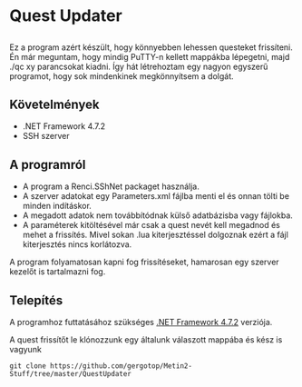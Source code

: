# Quest Updater
## 

Ez a program azért készült, hogy könnyebben lehessen questeket frissíteni. Én már meguntam, hogy mindig PuTTY-n kellett mappákba lépegetni, majd ./qc xy parancsokat kiadni. Így hát létrehoztam egy nagyon egyszerű programot, hogy sok mindenkinek megkönnyítsem a dolgát.

## Követelmények
- .NET Framework 4.7.2
- SSH szerver


## A programról

- A program a Renci.SShNet packaget használja.
- A szerver adatokat egy Parameters.xml fájlba menti el és onnan tölti be minden indításkor.
- A megadott adatok nem továbbítódnak külső adatbázisba vagy fájlokba.
- A paraméterek kitöltésével már csak a quest nevét kell megadnod és mehet a frissítés. Mivel sokan .lua kiterjesztéssel dolgoznak ezért a fájl kiterjesztés nincs korlátozva.


A program folyamatosan kapni fog frissítéseket, hamarosan egy szerver kezelőt is tartalmazni fog.

## Telepítés

A programhoz futtatásához szükséges [.NET Framework 4.7.2](https://dotnet.microsoft.com/download/dotnet-framework/net472) verziója.

A quest frissítőt le klónozzunk egy általunk válaszott mappába és kész is vagyunk

```
git clone https://github.com/gergotop/Metin2-Stuff/tree/master/QuestUpdater
```


